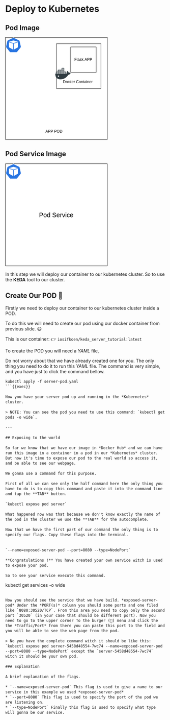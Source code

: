 # Deploy to Kubernetes

## Pod Image

![Podimg](./Pod.png)

## Pod Service Image

![PodServiceimg](./Pod-Service.png)

In this step we will deploy our container to our kubernetes cluster. So to use the **KEDA** tool to our cluster.

## Create Our POD 🥛

Firstly we need to deploy our container to our kubernetes cluster inside a POD.

To do this we will need to create our pod using our docker container from previous slide. 😃

This is our container: 👉 `iosifkoen/keda_server_tutorial:latest`

To create the POD you will need a _YAML_ file,

Do not worry about that we have already created one for you. The only thing you need to do it to run this _YAML_ file. The command is very simple, and you have just to click the command bellow.

```
kubectl apply -f server-pod.yaml
```{{exec}}

Now you have your server pod up and running in the *Kubernetes* cluster.

> NOTE: You can see the pod you need to use this command: `kubectl get pods -o wide`.

---

## Exposing to the world

So far we know that we have our image in *Docker Hub* and we can have run this image in a container in a pod in our *Kubernetes* cluster. But now it's time to expose our pod to the real world so access it, and be able to see our webpage.

We gonna use a command for this purpose.

First of all we can see only the half command here the only thing you have to do is to copy this command and paste it into the command line and tap the **TAB** button.

`kubectl expose pod server`

What happened now was that because we don't know exactly the name of the pod in the cluster we use the **TAB** for the autocomplete.

Now that we have the first part of our command the only thing is to specify our flags. Copy these flags into the terminal.


`--name=exposed-server-pod --port=8080 --type=NodePort`

**Congratulations !** You have created your own service witch is used to expose your pod.

So to see your service execute this command.

```
kubectl get services -o wide

```{{exec}}

Now you should see the service that we have build. *exposed-server-pod* Under the *PORT(s)* column you should some ports and one filed like `8080:30520/TCP`. From this area you need to copy only the second part `30520` (in your case that should be different port). Now you need to go to the upper corner To the burger (🍔) menu and click the the *Traffic/Port* from there you can paste this port to the field and you will be able to see the web page from the pod.

> No you have the complete command witch it should be like this: `kubectl expose pod server-5458d48554-7wc74 --name=exposed-server-pod --port=8080 --type=NodePort` except the `server-5458d48554-7wc74` witch it should be your own pod.

### Explanation

A brief explanation of the flags.

* `--name=exposed-server-pod` This flag is used to give a name to our service in this example we used *exposed-server-pod*
* `--port=8080` This flag is used to specify the port of the pod we are listening on.
* `--type=NodePort` Finally this flag is used to specify what type will gonna be our service.
